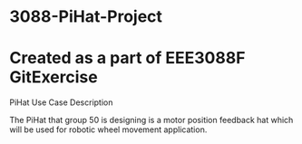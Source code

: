 # 3088-PiHat-Project
# Created as a part of EEE3088F GitExercise

PiHat Use Case Description

The PiHat that group 50 is designing is a motor position feedback hat which will be used for robotic wheel movement application. 
 
